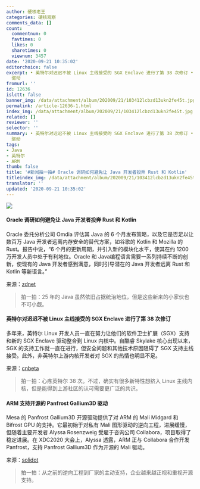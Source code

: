 ```yaml
---
author: 硬核老王
categories: 硬核观察
comments_data: []
count:
  commentnum: 0
  favtimes: 0
  likes: 0
  sharetimes: 0
  viewnum: 3457
date: '2020-09-21 10:35:02'
editorchoice: false
excerpt: • 英特尔对迟迟不被 Linux 主线接受的 SGX Enclave 进行了第 38 次修订 • ARM 支持开源的 Panfrost Gallium3D
  驱动
fromurl: ''
id: 12636
islctt: false
banner_img: /data/attachment/album/202009/21/103412lcbzd13ukn2fe45t.jpg
permalink: /article-12636-1.html
index_img: /data/attachment/album/202009/21/103412lcbzd13ukn2fe45t.jpg
related: []
reviewer: ''
selector: ''
summary: • 英特尔对迟迟不被 Linux 主线接受的 SGX Enclave 进行了第 38 次修订 • ARM 支持开源的 Panfrost Gallium3D
  驱动
tags:
- Java
- 英特尔
- ARM
thumb: false
title: '#新闻拍一拍# Oracle 调研如何避免让 Java 开发者投奔 Rust 和 Kotlin'
titleindex_img: /data/attachment/album/202009/21/103412lcbzd13ukn2fe45t.jpg
translator: ''
updated: '2020-09-21 10:35:02'
---
```


![](/data/attachment/album/202009/21/103412lcbzd13ukn2fe45t.jpg)


#### Oracle 调研如何避免让 Java 开发者投奔 Rust 和 Kotlin


Oracle 委托分析公司 Omdia 评估其 Java 的 6 个月发布策略，以及它是否足以让数百万 Java 开发者远离内存安全的替代方案，如谷歌的 Kotlin 和 Mozilla 的 Rust。报告中说，“6 个月的更新周期，并引入新的模块化水平，使其在约 1200 万开发人员中处于有利地位。Oracle 和 Java编程语言需要一系列持续不断的创新，使现有的 Java 开发者感到满意，同时引导潜在的 Java 开发者远离 Rust 和 Kotlin 等新语言。”


来源：[zdnet](https://www.zdnet.com/article/oracles-java-15-new-features-aim-to-keep-millions-away-from-languages-like-rust-kotlin/)



> 
> 拍一拍：25 年的 Java 虽然依旧占据统治地位，但是这些新来的小家伙也不可小觑。
> 
> 
> 


#### 英特尔对迟迟不被 Linux 主线接受的 SGX Enclave 进行了第 38 次修订


多年来，英特尔 Linux 开发人员一直在努力让他们的软件卫士扩展（SGX）支持和新的 SGX Enclave 驱动整合到 Linux 内核中。自酷睿 Skylake 核心出现以来，SGX 的支持工作就一直在进行，但安全问题和其他技术原因阻碍了 SGX 支持主线接受。此外，非英特尔上游内核开发者对 SGX 的热情也明显不足。


来源：[cnbeta](https://www.cnbeta.com/articles/tech/1031405.htm)



> 
> 拍一拍：心疼英特尔 38 次。不过，确实有很多新特性想挤入 Linux 主线内核，但是能得到上游社区的认可需要更广泛的共识。
> 
> 
> 


#### ARM 支持开源的 Panfrost Gallium3D 驱动


Mesa 的 Panfrost Gallium3D 开源驱动提供了对 ARM 的 Mali Midgard 和 Bifrost GPU 的支持。它最初始于对私有 Mali 图形驱动的逆向工程，进展缓慢，但随着主要开发者 Alyssa Rosenzweig 受雇于咨询公司 Collabora，项目取得了稳定进展。在 XDC2020 大会上，Alyssa 透露，ARM 正与 Collabora 合作开发 Panfrost，支持 Panfrost Gallium3D 作为开源的 Mali 驱动。


来源：[solidot](https://www.solidot.org/story?sid=65592)



> 
> 拍一拍：从之前的逆向工程到厂家的主动支持，企业越来越正视和重视开源支持。
> 
> 
>